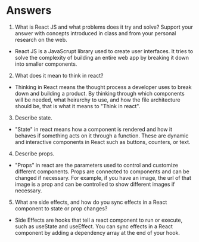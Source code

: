 # Answers

1. What is React JS and what problems does it try and solve? Support your answer with concepts introduced in class and from your personal research on the web.
- React JS is a JavaScrupt library used to create user interfaces. It tries to solve the complexity of building an entire web app by breaking it down into smaller components.

2. What does it mean to think in react?
- Thinking in React means the thought process a developer uses to break down and building a product. By thinking through which components will be needed, what heirarchy to use, and how the file architecture should be, that is what it means to "Think in react".

3. Describe state.
- "State" in react means how a component is rendered and how it behaves if something acts on it through a function. These are dynamic and interactive components in React such as buttons, counters, or text.

4. Describe props.
- "Props" in react are the parameters used to control and customize different components. Props are connected to components and can be changed if necessary. For example, if you have an image, the url of that image is a prop and can be controlled to show different images if necessary. 

5. What are side effects, and how do you sync effects in a React component to state or prop changes?
- Side Effects are hooks that tell a react component to run or execute, such as useState and useEffect. You can sync effects in a React component by adding a dependency array at the end of your hook. 
